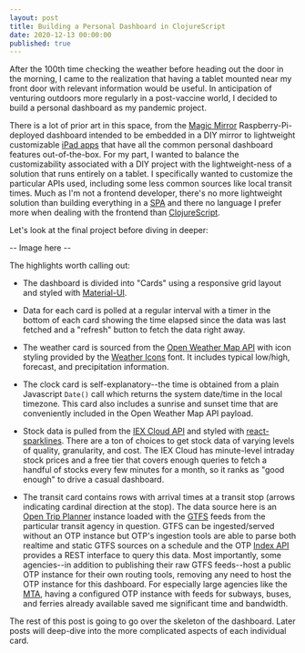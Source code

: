 ```yaml
---
layout: post
title: Building a Personal Dashboard in ClojureScript
date: 2020-12-13 00:00:00
published: true
---
```


After the 100th time checking the weather before heading out the door
in the morning, I came to the realization that having a tablet mounted
near my front door with relevant information would be useful. In
anticipation of venturing outdoors more regularly in a post-vaccine
world, I decided to build a personal dashboard as my pandemic project.

There is a lot of prior art in this space, from the [Magic Mirror][1]
Raspberry-Pi-deployed dashboard intended to be embedded in a DIY
mirror to lightweight customizable [iPad apps][2] that have all the
common personal dashboard features out-of-the-box. For my part, I
wanted to balance the customizability associated with a DIY project
with the lightweight-ness of a solution that runs entirely on a
tablet. I specifically wanted to customize the particular APIs used,
including some less common sources like local transit times. Much as
I'm not a frontend developer, there's no more lightweight solution
than building everything in a [SPA][3] and there no language I prefer
more when dealing with the frontend than [ClojureScript][4].

Let's look at the final project before diving in deeper:

-- Image here --

The highlights worth calling out:

- The dashboard is divided into "Cards" using a responsive grid layout
  and styled with [Material-UI][5].

- Data for each card is polled at a regular interval with a timer in
  the bottom of each card showing the time elapsed since the data was
  last fetched and a "refresh" button to fetch the data right away.

- The weather card is sourced from the [Open Weather Map API][6] with
  icon styling provided by the [Weather Icons][7] font. It includes
  typical low/high, forecast, and precipitation information.

- The clock card is self-explanatory--the time is obtained from a
  plain Javascript `Date()` call which returns the system date/time in
  the local timezone. This card also includes a sunrise and sunset
  time that are conveniently included in the Open Weather Map API
  payload.

- Stock data is pulled from the [IEX Cloud API][8] and styled with
  [react-sparklines][9]. There are a ton of choices to get stock data
  of varying levels of quality, granularity, and cost. The IEX Cloud
  has minute-level intraday stock prices and a free tier that covers
  enough queries to fetch a handful of stocks every few minutes
  for a month, so it ranks as "good enough" to drive a casual
  dashboard.

- The transit card contains rows with arrival times at a transit stop
  (arrows indicating cardinal direction at the stop). The data source
  here is an [Open Trip Planner][11] instance loaded with the
  [GTFS][11] feeds from the particular transit agency in
  question. GTFS can be ingested/served without an OTP instance but
  OTP's ingestion tools are able to parse both realtime and static
  GTFS sources on a schedule and the OTP [Index API][12] provides a
  REST interface to query this data. Most importantly, some
  agencies--in addition to publishing their raw GTFS feeds--host a
  public OTP instance for their own routing tools, removing any need
  to host the OTP instance for this dashboard. For especially large
  agencies like the [MTA][13], having a configured OTP instance with
  feeds for subways, buses, and ferries already available saved me
  significant time and bandwidth.

The rest of this post is going to go over the skeleton of the
dashboard. Later posts will deep-dive into the more complicated
aspects of each individual card.

[1]: https://magicmirror.builders/
[2]: https://apps.apple.com/us/app/id659672658
[3]: https://en.wikipedia.org/wiki/Single-page_application
[4]: https://clojurescript.org/
[5]: https://material-ui.com/
[6]: https://openweathermap.org/api
[7]: https://erikflowers.github.io/weather-icons/
[8]: https://iexcloud.io/docs/api/
[9]: https://github.com/borisyankov/react-sparklines
[10]: https://www.opentripplanner.org/
[11]: https://en.wikipedia.org/wiki/General_Transit_Feed_Specification
[12]: http://dev.opentripplanner.org/apidoc/1.0.0/resource_IndexAPI.html
[13]: http://mta.info/

